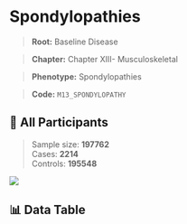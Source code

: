 # Spondylopathies

> **Root:** Baseline Disease  

> **Chapter:** Chapter XIII- Musculoskeletal  

> **Phenotype:** Spondylopathies  

> **Code:** `M13_SPONDYLOPATHY`

## 🧪 All Participants  
> Sample size: **197762**  
> Cases: **2214**  
> Controls: **195548**
<img src="/Sensitive/Figures/ALL/Baseline/M13_SPONDYLOPATHY.png"/>

## 📊 Data Table
<CsvTableMRF src="/Sensitive/Data/ALL/Baseline/LG_M13_SPONDYLOPATHY.csv"/>

